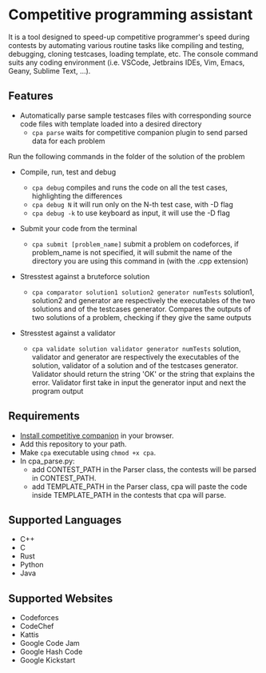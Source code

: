 # Competitive programming assistant

It is a tool designed to speed-up competitive programmer's speed during contests by automating various routine tasks like compiling and testing, debugging, cloning testcases, loading template, etc. The console command suits any coding environment (i.e. VSCode, Jetbrains IDEs, Vim, Emacs, Geany, Sublime Text, ...).

## Features

- Automatically parse sample testcases files with corresponding source code files with template loaded into a desired directory
   - `cpa parse` waits for competitive companion plugin to send parsed data for each problem

Run the following commands in the folder of the solution of the problem

- Compile, run, test and debug
   - `cpa debug` compiles and runs the code on all the test cases, highlighting the differences
   - `cpa debug N` it will run only on the N-th test case, with -D flag
   - `cpa debug -k` to use keyboard as input, it will use the -D flag

- Submit your code from the terminal
   - `cpa submit [problem_name]` submit a problem on codeforces, if problem_name is not specified, it will submit the name of the directory you are using this command in (with the .cpp extension)
   
- Stresstest against a bruteforce solution
   - `cpa comparator solution1 solution2 generator numTests` solution1, solution2 and generator are respectively the executables of the two solutions and of the testcases generator. Compares the outputs of two solutions of a problem, checking if they give the same outputs

- Stresstest against a validator
   - `cpa validate solution validator generator numTests` solution, validator and generator are respectively the executables of the solution, validator of a solution and of the testcases generator. Validator should return the string 'OK' or the string that explains the error. Validator first take in input the generator input and next the program output


## Requirements

- [Install competitive companion](https://github.com/jmerle/competitive-companion#readme)
   in your browser.
- Add this repository to your path.
- Make `cpa` executable using `chmod +x cpa`.
- In cpa_parse.py:
   - add CONTEST_PATH in the Parser class, the contests will be parsed in CONTEST_PATH.
   - add TEMPLATE_PATH in the Parser class, cpa will paste the code inside TEMPLATE_PATH in the contests that cpa will parse.

## Supported Languages

- C++
- C
- Rust
- Python
- Java

## Supported Websites

- Codeforces
- CodeChef
- Kattis
- Google Code Jam
- Google Hash Code
- Google Kickstart

